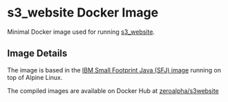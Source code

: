 # s3_website Docker Image

Minimal Docker image used for running [s3_website](https://github.com/laurilehmijoki/s3_website).

## Image Details

The image is based in the [IBM Small Footprint Java (SFJ) image](https://hub.docker.com/_/ibmjava/) running on top of Alpine Linux.

The compiled images are available on Docker Hub at [zeroalpha/s3website](https://hub.docker.com/r/zeroalpha/s3website/)

